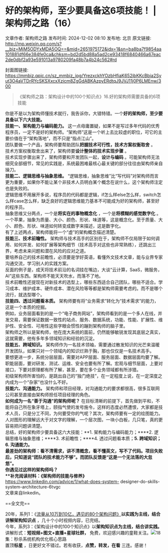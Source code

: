 # 好的架构师，至少要具备这6项技能！ | 架构师之路（16）

文章作者: 架构师之路
发布时间: 2024-12-02 08:10
发布地: 北京
原文链接: http://mp.weixin.qq.com/s?__biz=MjM5ODYxMDA5OQ==&mid=2651975172&idx=1&sn=ba8ba7f9854aa101881df66e384fe0ca&chksm=bd2d5bd88a5ad2ce93418f6840466a67eac2de0dbf2a93e591013a9780209fa48b7a4b24c562#rd

封面图链接: https://mmbiz.qpic.cn/sz_mmbiz_jpg/YrezxckhYOzbHfiaK652ibKKcBbia2Syut3O4aVTDrRYcSKSXxcxXzicm8ZgGdABKAzpyERdtqJ9JVJ11j0P6LMEnw/300

> 《架构师之路：架构设计中的100个知识点》16.好的架构师需要具备的6项技能

你是不是以为架构师懂技术就行，我告诉你，大错特错。一个**好的架构师，至少要具备以下六大技能。**  
**技能一、架构能力与编码能力。**
这一点毋庸置疑，如果不是写过多年代码的优秀程序员，一定不是好的架构师。“架构师”这是一个听上去比较虚的职位，可它的主要价值在于“架构落地”，而不只是“指点江山”。  
团队要做一个产品，架构师要帮助团队**把握技术可行性，技术方案权衡取舍** 。  
技术方案权衡取舍出来了，架构师要**设计整体的技术实现步骤** 。  
技术实现步骤出来了，架构师要和开发团队一起，**设计与编码**
。可能架构师无法细究全部细节，常见的实践是，系统最困难最核心最关键的部分往往由架构师亲自操刀。  
**技能二、逻辑思维与抽象思维。**
“逻辑思维，抽象思维”比“写代码”对架构师而言更为重要，如果你不能让某个非技术人员明白某个概念在说什么，这个架构师注定也是失败的。  
逻辑思维不用展开多说，程序员的代码都是逻辑，if怎么样else怎么样，switch怎么样case怎么样，缺乏良好的逻辑思维能力基本不可能成为好的架构师，甚至好的程序员。  
抽象思维又分两点，一个是**将实在的事物概念化** ，一个是**将模糊的感觉数字化**
。一个苹果，抽象为质量、大小、颜色、形状、味道等，这是概念化。至于质量、大小、颜色、形状、味道如何转变成数字来描述，这是数字化。  
有了上述两点，架构师能将一个“虚”的架构概念描述清楚。  
**技能三、技术前瞻性。**
架构师与技术高手的区别在于，架构师不仅局限于如何调用、如何并发、如何扩展等架构细节（技术高手对这些也非常熟练），还跳出三界，考虑未来问题和潜在风险的应对之道。  
要培养自己的技术前瞻性，必须要是学好英语，看懂外文技术文章，能与业界专家沟通交流，学习别人的实践方案。  
反面的例子是，成天将技术前沿的名词挂在嘴边，大谈“云计算，SaaS，微服务，AI”这些东西。架构师不能天天吹水，而落不了地。  
技术前瞻性还提现在对新技术的选型上，哪些东西适合自己团队，哪些不适合。学习成本、维护成本、硬件成本、潜在风险等等都是架构师需要考虑的。而不是哪个流行，就选型哪个。  
**技能四、透过问题看本质。** 架构师要有将“业务需求”转化为“技术需求”的能力，这是一个本质的挖掘。  
例如，业务层面看到的是一个“电子商务网站”，架构师看到的是一个多人在线，并发交易，需要保证数据一致性的站点、服务、数据系统，功能、性能、扩展性、维护性、安全性、可用性这些字眼会惯性的蹦到架构师的脑子里。  
架构师之所以是架构师，他在庞大系统的面前，仍然能够敏锐发现其底层之真实，这就需要，他有多年多领域知识和经验的沉淀。  
**技能五、跨域知识。** 架构师作为一名技术领袖，需要通过散发知识的光芒来温暖开发团队，如果只对一个领域内的知识烂熟于胸，那也仅仅是一名技术高手。  
要想更进一步，系统分层层面，需要对APP层面、服务层面、数据层面均要了解。职能层面，要对研发、测试、运维、安全也要有所了解。宏观与细节层面，上要对接口，下要对原理都有所了解，甚至，要在多个业务领域都有所涉猎。  
初级架构师所害怕的，是跳出自己的“独门绝技”，在一定程度上说，在一定深度之内成为一个“杂家”也没什么不好。  
**技能六、沟通能力。** 架构师和项目经理，对沟通能力的要求都很高，很多互联网公司甚至直接由架构师担任项目经理的角色。  
**如何成为一名“善于沟通”的架构师呢？**
在目标清晰的前提下，首先做到平和，不能将自己所在象牙塔上，颐指气使的发号施令，这样的态度必然遭恨，大家都是技术人员，只是分工不同，为何要受你的气呢？其次，架构师要有一定的绘图能力。人对图形的理解远大于对文字的理解，一个层次图，一块小白板，几只笔，真的更容易把问题讲清楚。  
总结，好的架构师少要具备这六大技能：**1\. 架构能力与编码能力；****2\. 逻辑思维与抽象思维；****3. 术前瞻性；****4\.
透过问题看本质；****5\. 跨域知识；****6\. 沟通能力。**  
最差劲的架构师：看不清需求，讲不清概念，看不懂英文，写不了代码。项目失败后，只知道说“团队的技术能力不够”。而团队反馈是“这是一个无法落的大忽悠”。  
你遇见过这样的架构师吗？  
**补充阅读材料：****《架构师的技能与修养》** https://www.linkedin.com/advice/1/what-does-system-
designer-do-skills-system-architecture-6tvgc  
文章来自linkedin。  

==全文完==

  
20年，系列1：《[流量从10万到10亿，遇见的80个架构问题》](http://mp.weixin.qq.com/s?__biz=MjM5ODYxMDA5OQ==&mid=2651974945&idx=1&sn=58ff54415ddf2dd52d03f47a6790344b&chksm=bd2d58fd8a5ad1eb50a647f9443406bdf8bb6288688629f997b4e4c8d8514ca1624da3c2030d&scene=21#wechat_redirect)**以实践为主线，结合讲解架构知识点**
，几十个小时视频内容，已完结。  
今年，系列3：《架构设计中的100个知识点》以**架构知识点为主线，结合讲实践。** 讲解形式：**短视频+图文+直播+星球社群，**
免费，欢迎感兴趣的童鞋关注。![](https://mmbiz.qpic.cn/sz_mmbiz_png/YrezxckhYOzbHfiaK652ibKKcBbia2Syut3DbzMkwicUSurtKN8QlLBjibex3jD1R6Lp7bxyKhv7ewmiaaAbcIMTcfYw/640?wx_fmt=png&from=appmsg)18集：秒杀系统机构优化核心思路  
置顶**标星** ，日更好文不错过。若有收获，**点赞，转发，在看** 三连。感谢！


